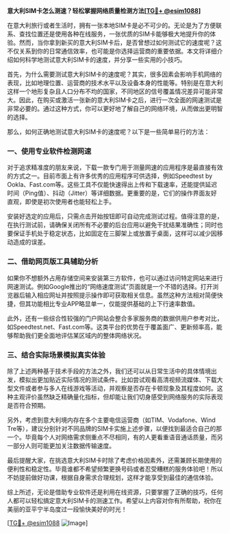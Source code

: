 **意大利SIM卡怎么测速？轻松掌握网络质量检测方法[[TG💪+ @esim1088](https://t.me/s/esim1088)]**

在意大利旅行或者生活时，拥有一张本地SIM卡是必不可少的。无论是为了方便联系、查找位置还是使用各种在线服务，一张优质的SIM卡能够极大地提升你的体验。然而，当你拿到新买的意大利SIM卡后，是否曾想过如何测试它的速度呢？这不仅关系到你的日常通信效率，也可能是你选择运营商的重要依据。本文将详细介绍如何科学地测试意大利SIM卡的速度，并分享一些实用的小技巧。

首先，为什么需要测试意大利SIM卡的速度呢？其实，很多因素会影响手机网络的表现，比如地理位置、运营商的技术水平以及设备本身的性能等。特别是在意大利这样一个地形复杂且人口分布不均的国家，不同地区的信号覆盖情况差异可能非常大。因此，在购买或激活一张新的意大利SIM卡之后，进行一次全面的网速测试是非常必要的。通过这种方式，你可以更好地了解自己的网络环境，从而做出更明智的选择。

那么，如何正确地测试意大利SIM卡的速度呢？以下是一些简单易行的方法：

### 一、使用专业软件检测网速

对于追求精准度的朋友来说，下载一款专门用于测量网速的应用程序是最直接有效的方式之一。目前市面上有许多优秀的应用程序可供选择，例如Speedtest by Ookla、Fast.com等。这些工具不仅能快速得出上传和下载速率，还能提供延迟时间（Ping值）、抖动（Jitter）等详细数据。更重要的是，它们的操作界面友好直观，即使是初次使用者也能轻松上手。

安装好选定的应用后，只需点击开始按钮即可自动完成测试过程。值得注意的是，在执行测试前，请确保关闭所有不必要的后台应用以避免干扰结果准确性；同时也要保证手机处于稳定状态，比如固定在三脚架上或放置于桌面，这样可以减少因移动造成的误差。

### 二、借助网页版工具辅助分析

如果你不想额外占用存储空间来安装第三方软件，也可以通过访问特定网站来进行网速测试。例如Google推出的“网络速度测试”页面就是一个不错的选择。打开浏览器后输入相应网址并按照提示操作即可获取相关信息。虽然这种方法相对简便快捷，但其功能相比专业APP略显单一，仅能提供基础的上下行速率数值。

此外，还有一些综合性较强的门户网站会整合多家服务商的数据供用户参考对比，如Speedtest.net、Fast.com等。这类平台的优势在于覆盖面广、更新频率高，能够帮助我们更全面地评估某区域内的整体网络状况。

### 三、结合实际场景模拟真实体验

除了上述两种基于技术手段的方法之外，我们还可以从日常生活中的具体情境出发，模拟出更加贴近实际情况的测试条件。比如尝试观看高清视频流媒体、下载大型文件或者参与多人在线游戏等活动，并观察是否存在卡顿现象及其程度如何。这种主观评价虽然缺乏精确量化指标，但却能让我们切身感受到网络服务的实际表现是否符合预期。

另外，考虑到意大利境内存在多个主要电信运营商（如TIM、Vodafone、Wind Tre等），建议分别针对不同品牌的SIM卡实施上述步骤，以便找到最适合自己的那一个。毕竟每个人对网络需求侧重点不尽相同，有的人更看重语音通话质量，而另一部分人则可能更加关注数据传输速度。

最后提醒大家，在挑选意大利SIM卡时除了考虑价格因素外，还需兼顾长期使用的便利性和稳定性。毕竟谁都不希望频繁更换号码或者忍受糟糕的服务体验吧！所以不妨提前做好功课，根据自身需求合理规划，这样才能享受到最佳的通信体验。

综上所述，无论是借助专业软件还是利用在线资源，只要掌握了正确的技巧，任何人都可以轻松搞定意大利SIM卡的测速工作。希望以上内容对你有所帮助，祝你在美丽的亚平宁半岛度过一段愉快美好的时光！

[[TG💪+ @esim1088](https://t.me/s/esim1088) ![Image](https://i.postimg.cc/4NQfJmqS/Snipaste-2025-05-13-00-14-12.png)]